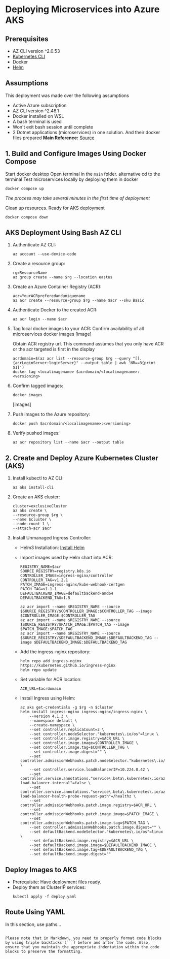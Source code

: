 

# Deploying Microservices into Azure AKS
## Prerequisites
- AZ CLI version ^2.0.53
- [Kubernetes CLI](#install-kubectl)
- Docker
- [Helm](https://helm.sh)

## Assumptions
This deployment was made over the following assumptions
- Active Azure subscription
- AZ CLI version ^2.48.1
- Docker installed on WSL
- A bash terminal is used
- Won't exit bash session until complete
- 2 Dotnet applications (microservices) in one solution. And their docker files prepared
**Main Reference:** [Source](https://learn.microsoft.com/en-us/azure/aks/tutorial-kubernetes-prepare-app)

## 1. Build and Configure Images Using Docker Compose
Start docker desktop
Open terminal in the `main` folder. alternative cd to the terminal
Test microservices locally by deploying them in docker
```
docker compose up
```
*The process may take several minutes in the first time of deployment*

Clean up resources. Ready for AKS deployment
```
docker compose down
```

## AKS Deployment Using Bash AZ CLI
1. Authenticate AZ CLI:
   ```
   az account --use-device-code
   ```
2. Create a resource group:
   ```
   rg=ResourceName
   az group create --name $rg --location eastus
   ```

3. Create an Azure Container Registry (ACR):
   ```
   acr=YourACRpreferedanduniquename
   az acr create --resource-group $rg --name $acr --sku Basic
   ```

4. Authenticate Docker to the created ACR:
   ```
   az acr login --name $acr
   ```

5. Tag local docker images to your ACR:
   Confirm availability of all microservices docker images
   [image]
   
   Obtain ACR registry url. This command assumes that you only have ACR or the acr targeted is first in the display 
   ```
   acrdomain=$(az acr list --resource-group $rg --query "[].{acrLoginServer:loginServer}" --output table | awk 'NR==3{print $1}')
   docker tag <localimagename> $acrdomain/<localimagename>:<versioning>
   ```

7. Confirm tagged images:
   ```
   docker images
   ```
   [images]

8. Push images to the Azure repository:
   ```
   docker push $acrdomain/<localimagename>:<versioning>
   ```

9. Verify pushed images:
   ```
   az acr repository list --name $acr --output table
   ```

## 2.  Create and Deploy Azure Kubernetes Cluster (AKS)

1. Install kubectl to AZ CLI:
   ```
   az aks install-cli
   ```

2. Create an AKS cluster:
   ```
   cluster=exclusiveCluster
   az aks create \
   --resource-group $rg \
   --name $cluster \
   --node-count 1 \
   --attach-acr $acr
   ```

3. Install Unmanaged Ingress Controller:

   - Helm3 Installation: [Install Helm](https://helm.sh/docs/intro/install/)

   - Import images used by Helm chart into ACR:
     ```
     REGISTRY_NAME=$acr
     SOURCE_REGISTRY=registry.k8s.io
     CONTROLLER_IMAGE=ingress-nginx/controller
     CONTROLLER_TAG=v1.2.1
     PATCH_IMAGE=ingress-nginx/kube-webhook-certgen
     PATCH_TAG=v1.1.1
     DEFAULTBACKEND_IMAGE=defaultbackend-amd64
     DEFAULTBACKEND_TAG=1.5

     az acr import --name $REGISTRY_NAME --source $SOURCE_REGISTRY/$CONTROLLER_IMAGE:$CONTROLLER_TAG --image $CONTROLLER_IMAGE:$CONTROLLER_TAG
     az acr import --name $REGISTRY_NAME --source $SOURCE_REGISTRY/$PATCH_IMAGE:$PATCH_TAG --image $PATCH_IMAGE:$PATCH_TAG
     az acr import --name $REGISTRY_NAME --source $SOURCE_REGISTRY/$DEFAULTBACKEND_IMAGE:$DEFAULTBACKEND_TAG --image $DEFAULTBACKEND_IMAGE:$DEFAULTBACKEND_TAG
     ```

   - Add the ingress-nginx repository:
     ```
     helm repo add ingress-nginx https://kubernetes.github.io/ingress-nginx
     helm repo update
     ```

   - Set variable for ACR location:
     ```
     ACR_URL=$acrdomain
     ```

   - Install Ingress using Helm:
     ```
     az aks get-credentials -g $rg -n $cluster
     helm install ingress-nginx ingress-nginx/ingress-nginx \
         --version 4.1.3 \
         --namespace default \
         --create-namespace \
         --set controller.replicaCount=2 \
         --set controller.nodeSelector."kubernetes\.io/os"=linux \
         --set controller.image.registry=$ACR_URL \
         --set controller.image.image=$CONTROLLER_IMAGE \
         --set controller.image.tag=$CONTROLLER_TAG \
         --set controller.image.digest="" \
         --set controller.admissionWebhooks.patch.nodeSelector."kubernetes\.io/os"=linux \
         --set controller.service.loadBalancerIP=10.224.0.42 \
         --set controller.service.annotations."service\.beta\.kubernetes\.io/azure-load-balancer-internal"=false \
         --set controller.service.annotations."service\.beta\.kubernetes\.io/azure-load-balancer-health-probe-request-path"=/healthz \
         --set controller.admissionWebhooks.patch.image.registry=$ACR_URL \
         --set controller.admissionWebhooks.patch.image.image=$PATCH_IMAGE \
         --set controller.admissionWebhooks.patch.image.tag=$PATCH_TAG \
         --set controller.admissionWebhooks.patch.image.digest="" \
         --set defaultBackend.nodeSelector."kubernetes\.io/os"=linux \
         --set defaultBackend.image.registry=$ACR_URL \
         --set defaultBackend.image.image=$DEFAULTBACKEND_IMAGE \
         --set defaultBackend.image.tag=$DEFAULTBACKEND_TAG \
         --set defaultBackend.image.digest=""
     ```

## Deploy Images to AKS

- Prerequisite: Have deployment files ready.
- Deploy them as ClusterIP services:
  ```
  kubectl apply -f deploy.yaml
  ```

## Route Using YAML

In this section, use paths...
```

Please note that in Markdown, you need to properly format code blocks by using triple backticks (```) before and after the code. Also, ensure that you maintain the appropriate indentation within the code blocks to preserve the formatting.
